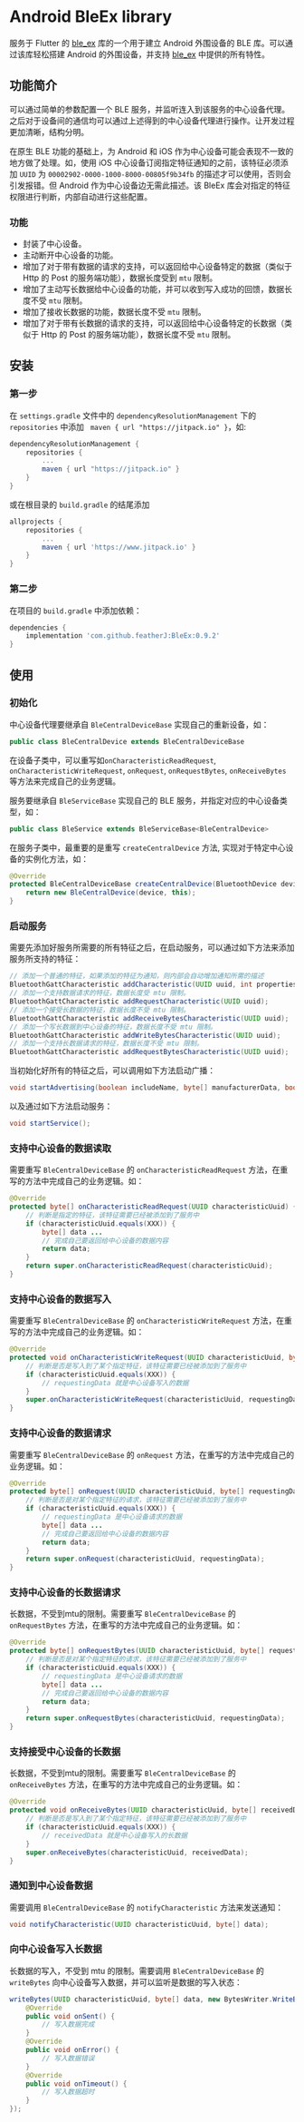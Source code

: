 # Android BleEx library

服务于 Flutter 的 [ble_ex](https://github.com/featherJ/ble_ex) 库的一个用于建立 Android 外围设备的 BLE 库。可以通过该库轻松搭建 Android 的外围设备，并支持 [ble_ex](https://github.com/featherJ/ble_ex) 中提供的所有特性。

## 功能简介
可以通过简单的参数配置一个 BLE 服务，并监听连入到该服务的中心设备代理。之后对于设备间的通信均可以通过上述得到的中心设备代理进行操作。让开发过程更加清晰，结构分明。

在原生 BLE 功能的基础上，为 Android 和 iOS 作为中心设备可能会表现不一致的地方做了处理。如，使用 iOS 中心设备订阅指定特征通知的之前，该特征必须添加 `UUID` 为 `00002902-0000-1000-8000-00805f9b34fb` 的描述才可以使用，否则会引发报错。但 Android 作为中心设备边无需此描述。该 BleEx 库会对指定的特征权限进行判断，内部自动进行这些配置。

### 功能
- 封装了中心设备。
- 主动断开中心设备的功能。
- 增加了对于带有数据的请求的支持，可以返回给中心设备特定的数据（类似于 Http 的 Post 的服务端功能），数据长度受到 `mtu` 限制。
- 增加了主动写长数据给中心设备的功能，并可以收到写入成功的回馈，数据长度不受 `mtu` 限制。
- 增加了接收长数据的功能，数据长度不受 `mtu` 限制。
- 增加了对于带有长数据的请求的支持，可以返回给中心设备特定的长数据（类似于 Http 的 Post 的服务端功能），数据长度不受 `mtu` 限制。

## 安装
### 第一步
在 `settings.gradle` 文件中的 `dependencyResolutionManagement` 下的 `repositories` 中添加 ` maven { url "https://jitpack.io" }`，如:
```gradle
dependencyResolutionManagement {
    repositories {
        ...
        maven { url "https://jitpack.io" }
    }
}
```
或在根目录的 `build.gradle` 的结尾添加
```gradle
allprojects {
	repositories {
		...
		maven { url 'https://www.jitpack.io' }
	}
}
```
### 第二步
在项目的 `build.gradle` 中添加依赖：
```gradle
dependencies {
    implementation 'com.github.featherJ:BleEx:0.9.2'
}
```

## 使用
### 初始化
中心设备代理要继承自 `BleCentralDeviceBase` 实现自己的重新设备，如：
```java
public class BleCentralDevice extends BleCentralDeviceBase
```

在设备子类中，可以重写如`onCharacteristicReadRequest`, `onCharacteristicWriteRequest`, `onRequest`, `onRequestBytes`, `onReceiveBytes` 等方法来完成自己的业务逻辑。

服务要继承自 `BleServiceBase` 实现自己的 BLE 服务，并指定对应的中心设备类型，如：
```java
public class BleService extends BleServiceBase<BleCentralDevice>
```

在服务子类中，最重要的是重写 `createCentralDevice` 方法, 实现对于特定中心设备的实例化方法，如：
```java
@Override
protected BleCentralDeviceBase createCentralDevice(BluetoothDevice device) {
    return new BleCentralDevice(device, this);
}
```

### 启动服务
需要先添加好服务所需要的所有特征之后，在启动服务，可以通过如下方法来添加服务所支持的特征：
```java
// 添加一个普通的特征，如果添加的特征为通知，则内部会自动增加通知所需的描述
BluetoothGattCharacteristic addCharacteristic(UUID uuid, int properties, int permissions);
// 添加一个支持数据请求的特征，数据长度受 mtu 限制。
BluetoothGattCharacteristic addRequestCharacteristic(UUID uuid);
// 添加一个接受长数据的特征，数据长度不受 mtu 限制。
BluetoothGattCharacteristic addReceiveBytesCharacteristic(UUID uuid);
// 添加一个写长数据到中心设备的特征，数据长度不受 mtu 限制。
BluetoothGattCharacteristic addWriteBytesCharacteristic(UUID uuid);
// 添加一个支持长数据请求的特征，数据长度不受 mtu 限制。
BluetoothGattCharacteristic addRequestBytesCharacteristic(UUID uuid);
```
当初始化好所有的特征之后，可以调用如下方法启动广播：
```java
void startAdvertising(boolean includeName, byte[] manufacturerData, boolean connectable);
```
以及通过如下方法启动服务：
```java
void startService();
```

### 支持中心设备的数据读取
需要重写 `BleCentralDeviceBase` 的 `onCharacteristicReadRequest` 方法，在重写的方法中完成自己的业务逻辑。如：
```java
@Override
protected byte[] onCharacteristicReadRequest(UUID characteristicUuid) {
    // 判断是指定的特征，该特征需要已经被添加到了服务中
    if (characteristicUuid.equals(XXX)) {
        byte[] data ...
        // 完成自己要返回给中心设备的数据内容
        return data;
    }
    return super.onCharacteristicReadRequest(characteristicUuid);
}
```

### 支持中心设备的数据写入
需要重写 `BleCentralDeviceBase` 的 `onCharacteristicWriteRequest` 方法，在重写的方法中完成自己的业务逻辑。如：
```java
@Override
protected void onCharacteristicWriteRequest(UUID characteristicUuid, byte[] requestingData) {
    // 判断是否是写入到了某个指定特征，该特征需要已经被添加到了服务中
    if (characteristicUuid.equals(XXX)) {
        // requestingData 就是中心设备写入的数据
    }
    super.onCharacteristicWriteRequest(characteristicUuid, requestingData);
}
```

### 支持中心设备的数据请求
需要重写 `BleCentralDeviceBase` 的 `onRequest` 方法，在重写的方法中完成自己的业务逻辑。如：
```java
@Override
protected byte[] onRequest(UUID characteristicUuid, byte[] requestingData) {
    // 判断是否是对某个指定特征的请求，该特征需要已经被添加到了服务中
    if (characteristicUuid.equals(XXX)) {
        // requestingData 是中心设备请求的数据
        byte[] data ...
        // 完成自己要返回给中心设备的数据内容
        return data;
    }
    return super.onRequest(characteristicUuid, requestingData);
}
```

### 支持中心设备的长数据请求
长数据，不受到mtu的限制。需要重写 `BleCentralDeviceBase` 的 `onRequestBytes` 方法，在重写的方法中完成自己的业务逻辑。如：
```java
@Override
protected byte[] onRequestBytes(UUID characteristicUuid, byte[] requestingData) {
    // 判断是否是对某个指定特征的请求，该特征需要已经被添加到了服务中
    if (characteristicUuid.equals(XXX)) {
        // requestingData 是中心设备请求的数据
        byte[] data ...
        // 完成自己要返回给中心设备的数据内容
        return data;
    }
    return super.onRequestBytes(characteristicUuid, requestingData);
}
```

### 支持接受中心设备的长数据
长数据，不受到mtu的限制。需要重写 `BleCentralDeviceBase` 的 `onReceiveBytes` 方法，在重写的方法中完成自己的业务逻辑。如：
```java
@Override
protected void onReceiveBytes(UUID characteristicUuid, byte[] receivedData) {
    // 判断是否是写入到了某个指定特征，该特征需要已经被添加到了服务中
    if (characteristicUuid.equals(XXX)) {
        // receivedData 就是中心设备写入的长数据
    }
    super.onReceiveBytes(characteristicUuid, receivedData);
}
```

### 通知到中心设备数据
需要调用 `BleCentralDeviceBase` 的 `notifyCharacteristic` 方法来发送通知：
```java
void notifyCharacteristic(UUID characteristicUuid, byte[] data);
```

### 向中心设备写入长数据
长数据的写入，不受到 mtu 的限制。需要调用 `BleCentralDeviceBase` 的 `writeBytes` 向中心设备写入数据，并可以监听是数据的写入状态：
```java
writeBytes(UUID characteristicUuid, byte[] data, new BytesWriter.WriteBytesCallback() {
    @Override
    public void onSent() {
        // 写入数据完成
    }
    @Override
    public void onError() {
        // 写入数据错误
    }
    @Override
    public void onTimeout() {
        // 写入数据超时
    }
});
```
